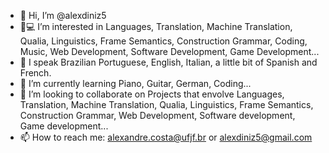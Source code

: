 - 👋 Hi, I’m @alexdiniz5
- 👀💻 I’m interested in Languages, Translation, Machine Translation, Qualia, Linguistics, Frame Semantics, Construction Grammar, Coding, Music, Web Development, Software Development, Game Development...
- 👄 I speak Brazilian Portuguese, English, Italian, a little bit of Spanish and French.
- 🌱 I’m currently learning Piano, Guitar, German, Coding...
- 💞️ I’m looking to collaborate on Projects that envolve Languages, Translation, Machine Translation, Qualia, Linguistics, Frame Semantics, Construction Grammar, Web Development, Software development, Game development...
- 📫 How to reach me: alexandre.costa@ufjf.br or alexdiniz5@gmail.com

<!---
alexdiniz5/alexdiniz5 is a ✨ special ✨ repository because its `README.md` (this file) appears on your GitHub profile.
You can click the Preview link to take a look at your changes.
--->
